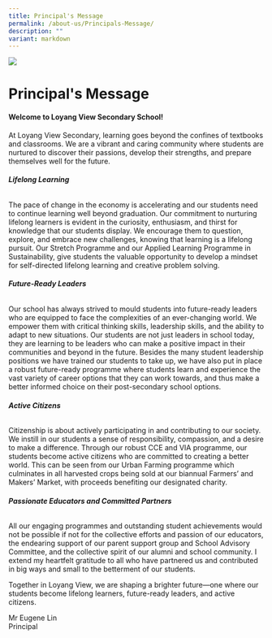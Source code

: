 ```yaml
---
title: Principal's Message
permalink: /about-us/Principals-Message/
description: ""
variant: markdown
---
```

![](/images/Banner.jpg)

Principal's Message
===================

#### **Welcome to Loyang View Secondary School!**

At Loyang View Secondary, learning goes beyond the confines of textbooks and classrooms. We are a vibrant and caring community where students are nurtured to discover their passions, develop their strengths, and prepare themselves well for the future.

###### **Lifelong Learning**

The pace of change in the economy is accelerating and our students need to continue learning well beyond graduation. Our commitment to nurturing lifelong learners is evident in the curiosity, enthusiasm, and thirst for knowledge that our students display. We encourage them to question, explore, and embrace new challenges, knowing that learning is a lifelong pursuit. Our Stretch Programme and our Applied Learning Programme in Sustainability, give students the valuable opportunity to develop a mindset for self-directed lifelong learning and creative problem solving.

###### **Future-Ready Leaders**

Our school has always strived to mould students into future-ready leaders who are equipped to face the complexities of an ever-changing world. We empower them with critical thinking skills, leadership skills, and the ability to adapt to new situations. Our students are not just leaders in school today, they are learning to be leaders who can make a positive impact in their communities and beyond in the future. Besides the many student leadership positions we have trained our students to take up, we have also put in place a robust future-ready programme where students learn and experience the vast variety of career options that they can work towards, and thus make a better informed choice on their post-secondary school options.

###### **Active Citizens**

Citizenship is about actively participating in and contributing to our society. We instill in our students a sense of responsibility, compassion, and a desire to make a difference. Through our robust CCE and VIA programme, our students become active citizens who are committed to creating a better world. This can be seen from our Urban Farming programme which culminates in all harvested crops being sold at our biannual Farmers’ and Makers’ Market, with proceeds benefiting our designated charity.

###### **Passionate Educators and Committed Partners**

All our engaging programmes and outstanding student achievements would not be possible if not for the collective efforts and passion of our educators, the endearing support of our parent support group and School Advisory Committee, and the collective spirit of our alumni and school community. I extend my heartfelt gratitude to all who have partnered us and contributed in big ways and small to the betterment of our students.

Together in Loyang View, we are shaping a brighter future—one where our students become lifelong learners, future-ready leaders, and active citizens.

  

Mr Eugene Lin  
Principal